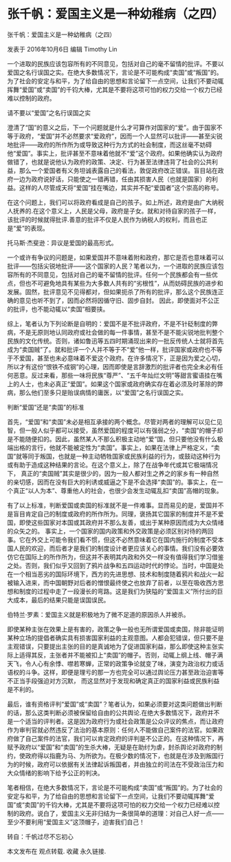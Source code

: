 # 张千帆：爱国主义是一种幼稚病（之四）

张千帆：爱国主义是一种幼稚病（之四）

发表于 2016年10月6日 编辑 Timothy Lin

一个进取的民族应该包容所有的不同意见，包括对自己的毫不留情的批评。不要以爱国之名行误国之实。在绝大多数情况下，言论是不可能构成“卖国”或“叛国”的。为了社会的安定与和平，为了给自由的思想和言论留下一点空间，让我们不要动辄挥舞“爱国”或“卖国”的千钧大棒，尤其是不要将这项可怕的权力交给一个权力已经难以控制的政府。

请不要以“爱国”之名行误国之实

澄清了“国”的意义之后，下一个问题就是什么才可算作对国家的“爱”。由于国家不等于政府，“爱国”并不必然要求“爱政府”，因而一个人显然可以批评——甚至尖锐地批评——政府的所作所为或导致这种行为方式的社会制度，而这丝毫不妨碍他“爱国”。事实上，批评甚至不意味着他就不“爱”这个政府。如果他确实认为政府做错了，也就是说他认为政府的政策、决定、行为甚至法律违背了社会的公共利益，那么一个爱国者有义务坦诚表露自己的看法，敦促政府改正错误。盲目站在政府一边为政府说好话，只能使之一错再错，任由其损害人民（也就是国家）的利益。这样的人尽管成天将“爱国”挂在嘴边，其实并不配“爱国者”这个崇高的称号。

在这个问题上，我们可以将政府看成是自己的孩子。如上所述，政府是由广大纳税人抚养的.在这个意义上，人民是父母，政府是子女。就和对待自家的孩子一样，该批评的时候就得批评.善意的批评不仅是人民作为纳税人的权利，而且也正是“爱”的表现。

托马斯·杰斐逊：异议是爱国的最高形式。

一个或许有争议的问题是，如果爱国并不意味着附和政府，那它是否也意味着可以批评——包括尖锐地批评——这个国家的人民？笔者以为，一个进取的民族应该包容所有的不同意见，包括对自己的毫不留情的批评。任何一个民族都会有一些优点，但也不可避免地具有某些为大多数人共有的“劣根性”，从而妨碍民族的进步和发展。固然，批评意见不见得都对，但如果扼杀了所有的批评，那么这个民族连正确的意见也听不到了，因而必然将因循守旧、固步自封。 因此，即使面对不公正的批评，也不能动辄以“卖国”相要挟。

综上，笔者认为下列论断是自明的：爱国不是不批评政府，不是不针砭制度的弊病，不是无原则地认同政府或社会做的每一件事情，甚至不是不能尖锐地批判整个民族的文化传统。否则，诸如鲁迅等五四时期涌现出来的一批反传统人士就将首先成为“卖国贼”了。就和批评一个人并不等于不“爱”他一样，批评国家或政府也不等于不爱国，甚至也未必意味着不爱这个政府。在许多情况下，正是因为爱之心切，所以才有这份“恨铁不成钢”的心理，因而即使是言辞激烈的批评者也完全未必有任何恶意。反过来看，那些一味将民族“尊严”、“五千年灿烂文明”等甜言蜜语挂在嘴上的人士，也未必真正“爱国”。如果这个国家或政府确实存在着必须及时革除的弊病，那么他们至多只是贻误病情的庸医，以“爱国”之名行误国之实。

判断“爱国”还是“卖国”的标准

首先，“爱国”和“卖国”未必是相互承接的两个概念。尽管对两者的理解可以见仁见智，但一般人似乎都可以接受，虽然爱国的程度可以有强弱之分，“卖国”的帽子却是不能随便扣的。因此，虽然某人不那么积极主动地“爱”国，但只要他没有什么极端出格的言行，他就不能被定性为“卖国”。事实上，如果在法律上严格定义，“卖国”就等同于叛国，也就是一种主动牺牲国家或民族利益的行为，或鼓动这种行为或有助于造成这种结果的言论。在这个意义上，除了在战争年代或其它极端情况下， 真正的“卖国贼”其实是很少的，因为一般人都对生之养之的家乡有一种自然的亲切感，因而在没有巨大的利诱或威逼之下是不会选择“卖国”的。事实上，在一个真正“以人为本”、尊重他人的社会，也很少会发生动辄乱扣“卖国”高帽的现象。

有了以上标准，判断爱国或卖国的标准就不是一件难事。显而易见的是，爱国并不是盲目肯定自己的制度或政府的所作所为。同理，褒扬其它国家的制度并不是不爱国，即使这些国家对本国或其政府并不那么友善，或出于某种原因而成为大众情绪的众矢之的。 事实上，一个国家的国内政策和外交政策是必须区别对待的两回事。它在外交上可能令我们看不惯，但这不必然意味着它在国内施行的制度不受本国人民的欢迎，而后者才是我们的制度设计者更应该关心的事情。我们没有必要效仿它在国际上的所作所为，但这并不表明其内政和外交一样没有值得我们学习借鉴之处。否则，我们似乎又回到了鸦片战争和五四运动时代的悖论。当时，中国是处在一个相当恶劣的国际环境下，西方的先进思想、技术和制度随着鸦片和战火一起被输入进来，而中国朝野对后者的憎恨最终使之也放弃了前者，以至在吸收西方思想和制度的过程中走了一段漫长的弯路。这是我们为狭隘的“爱国主义”所付出的巨大成本，最后的结果只能是误国误民。

伯特兰·罗素：爱国主义就是积极地为了微不足道的原因杀人并被杀。

即使某种主张在效果上是有害的，政策之争一般也无所谓爱国或卖国，除非能证明某种立场的提倡者确实具有损害国家利益的主观意图。人都会犯错误，但只要不是主观错误，只要提出主张的目的是真诚地为了促进国家利益，那么即使这种主张实际上适得其反，主张者并不能被扣上“卖国”的帽子。否则，动辄上纲上线、帽子满天飞，令人心有余悸、噤若寒蝉，正常的政策争论就变了味，演变为政治权力或话语权的斗争。这样，即便是理亏的那一方也完全可以通过舆论压力甚至政治迫害等不正当手段强迫对方沉默， 而这显然对于发现和确定真正的国家利益或民族利益是不利的。

最后，谁有资格评判“爱国”或“卖国”？笔者认为，如果必须要对这类问题做出判断的话，那么这类判断必须被保留给自由的公共舆论.在绝大多数情况下，政府并不是一个适当的评判者。这是因为政府行为或社会政策是公众评议的焦点，而让政府作为审判官就必然违反了法治的基本原则：任何人不能做自己案件的法官。如果政府做了自己案件的法官，我们可以肯定政府的评判是不公正的。在这种情况下，再赋予政府以“爱国”和“卖国”的生杀大棒，无疑是在助纣为虐，封杀舆论对政府的制约，使政府得以指鹿为马、为所欲为。在极少数的情况下，也就是在涉及到叛国行为的时候，政府可以依据有关法律起诉叛国者，并由独立的司法在不受政治压力和大众情绪的影响下给予公正的判决。

笔者相信，在绝大多数情况下，言论是不可能构成“卖国”或“叛国”的。为了社会的安定与和平，为了给自由的思想和言论留下一点空间，让我们不要动辄挥舞“爱国”或“卖国”的千钧大棒，尤其是不要将这项可怕的权力交给一个权力已经难以控制的政府。说白了，爱国主义无非归结为一条很简单的道理：对自己人好一点——至少不要利用“爱国主义”这顶帽子，迫害我们自己！

转自：千帆过尽不忘初心

本文发布在 观点转载. 收藏 永久链接.